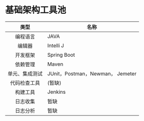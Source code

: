 # 基础架构工具池

| 类型 | 名称 |
|:---:|-----|
|编程语言|JAVA|
|编辑器|Intelli J|
|开发框架 |  Spring Boot |
|依赖管理 |  Maven |
|单元、集成测试| JUnit，Postman，Newman， Jemeter |
|代码检查工具 | (暂缺) |
|构建工具 | Jenkins |
|日志收集 | 暂缺 |
|日志分析 | 暂缺 |


